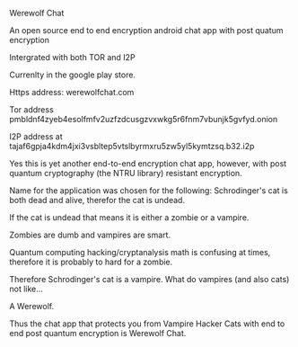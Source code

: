 Werewolf Chat 

An open source end to end encryption android chat app with post quatum encryption

Intergrated with both TOR and I2P

Currenlty in the google play store.

Https address: werewolfchat.com

Tor address pmbldnf4zyeb4esolfmfv2uzfzdcusgzvxwkg5r6fnm7vbunjk5gvfyd.onion

I2P address at tajaf6gpja4kdm4jxi3vsbltep5vtslbyrmxru5zw5yl5kymtzsq.b32.i2p


Yes this is yet another end-to-end encryption chat app, however, with post quantum cryptography (the NTRU library) resistant encryption. 

Name for the application was chosen for the following: Schrodinger's cat is both dead and alive, therefor the cat is undead. 

If the cat is undead that means it is either a zombie or a vampire. 

Zombies are dumb and vampires are smart. 

Quantum computing hacking/cryptanalysis math is confusing at times, therefore it is probably to hard for a zombie. 

Therefore Schrodinger's cat is a vampire. What do vampires (and also cats) not like... 

A Werewolf. 

Thus the chat app that protects you from Vampire Hacker Cats with end to end post quantum encryption is Werewolf Chat.

